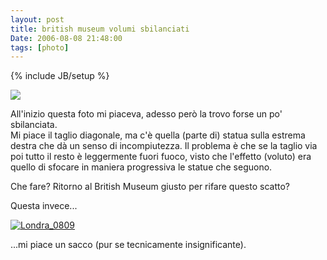 ```yaml
---
layout: post
title: british museum volumi sbilanciati
Date: 2006-08-08 21:48:00
tags: [photo]
---
```

{% include JB/setup %} 

[![](http://static.flickr.com/72/209545948_dca197aab9_m.jpg)](http://www.flickr.com/photos/aadm/209545948/)  
  
All'inizio questa foto mi piaceva, adesso però la trovo forse un po' sbilanciata.    
Mi piace il taglio diagonale, ma c'è quella (parte di) statua sulla estrema destra che dà un senso di incompiutezza. Il problema è che se la taglio via poi tutto il resto è leggermente fuori fuoco, visto che l'effetto (voluto) era quello di sfocare in maniera progressiva le statue che seguono.  

 
Che fare? Ritorno al British Museum giusto per rifare questo scatto?  
  
Questa invece...  
  
[![Londra_0809](http://static.flickr.com/87/209546674_1aa1f822d2.jpg)](http://www.flickr.com/photos/aadm/209546674/)  
  
...mi piace un sacco (pur se tecnicamente insignificante). 
